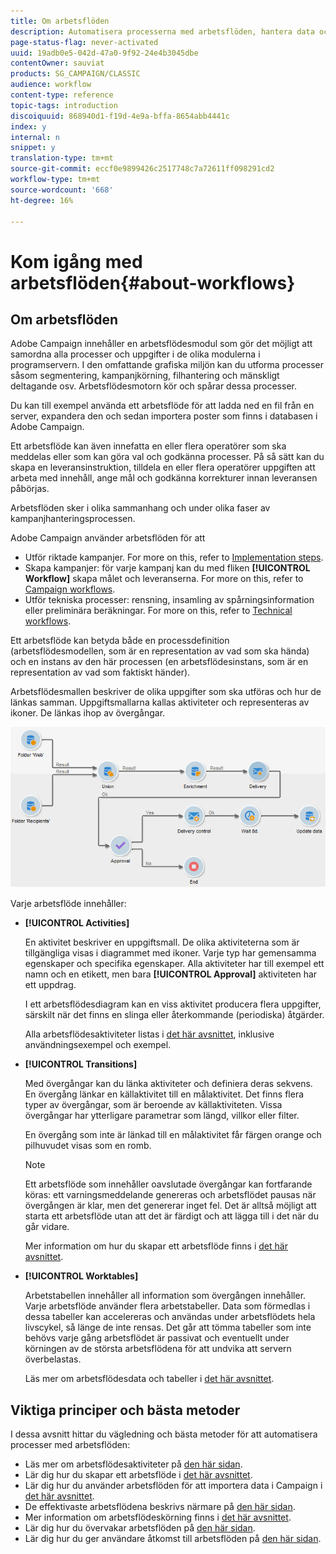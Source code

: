 ```yaml
---
title: Om arbetsflöden
description: Automatisera processerna med arbetsflöden, hantera data och målgrupper, skicka meddelanden med mera.
page-status-flag: never-activated
uuid: 19adb0e5-042d-47a0-9f92-24e4b3045dbe
contentOwner: sauviat
products: SG_CAMPAIGN/CLASSIC
audience: workflow
content-type: reference
topic-tags: introduction
discoiquuid: 868940d1-f19d-4e9a-bffa-8654abb4441c
index: y
internal: n
snippet: y
translation-type: tm+mt
source-git-commit: eccf0e9899426c2517748c7a72611ff098291cd2
workflow-type: tm+mt
source-wordcount: '668'
ht-degree: 16%

---
```



# Kom igång med arbetsflöden{#about-workflows}

## Om arbetsflöden

Adobe Campaign innehåller en arbetsflödesmodul som gör det möjligt att samordna alla processer och uppgifter i de olika modulerna i programservern. I den omfattande grafiska miljön kan du utforma processer såsom segmentering, kampanjkörning, filhantering och mänskligt deltagande osv. Arbetsflödesmotorn kör och spårar dessa processer.

Du kan till exempel använda ett arbetsflöde för att ladda ned en fil från en server, expandera den och sedan importera poster som finns i databasen i Adobe Campaign.

Ett arbetsflöde kan även innefatta en eller flera operatörer som ska meddelas eller som kan göra val och godkänna processer. På så sätt kan du skapa en leveransinstruktion, tilldela en eller flera operatörer uppgiften att arbeta med innehåll, ange mål och godkänna korrekturer innan leveransen påbörjas.

Arbetsflöden sker i olika sammanhang och under olika faser av kampanjhanteringsprocessen.

Adobe Campaign använder arbetsflöden för att

* Utför riktade kampanjer. For more on this, refer to [Implementation steps](../../workflow/using/building-a-workflow.md#implementation-steps-).
* Skapa kampanjer: för varje kampanj kan du med fliken **[!UICONTROL Workflow]** skapa målet och leveranserna. For more on this, refer to [Campaign workflows](../../workflow/using/building-a-workflow.md#campaign-workflows).
* Utför tekniska processer: rensning, insamling av spårningsinformation eller preliminära beräkningar. For more on this, refer to [Technical workflows](../../workflow/using/building-a-workflow.md#technical-workflows).

Ett arbetsflöde kan betyda både en processdefinition (arbetsflödesmodellen, som är en representation av vad som ska hända) och en instans av den här processen (en arbetsflödesinstans, som är en representation av vad som faktiskt händer).

Arbetsflödesmallen beskriver de olika uppgifter som ska utföras och hur de länkas samman. Uppgiftsmallarna kallas aktiviteter och representeras av ikoner. De länkas ihop av övergångar.

![](assets/example1.png)

Varje arbetsflöde innehåller:

* **[!UICONTROL Activities]**

   En aktivitet beskriver en uppgiftsmall. De olika aktiviteterna som är tillgängliga visas i diagrammet med ikoner. Varje typ har gemensamma egenskaper och specifika egenskaper. Alla aktiviteter har till exempel ett namn och en etikett, men bara **[!UICONTROL Approval]** aktiviteten har ett uppdrag.

   I ett arbetsflödesdiagram kan en viss aktivitet producera flera uppgifter, särskilt när det finns en slinga eller återkommande (periodiska) åtgärder.

   Alla arbetsflödesaktiviteter listas i [det här avsnittet](../../workflow/using/about-activities.md), inklusive användningsexempel och exempel.

* **[!UICONTROL Transitions]**

   Med övergångar kan du länka aktiviteter och definiera deras sekvens. En övergång länkar en källaktivitet till en målaktivitet. Det finns flera typer av övergångar, som är beroende av källaktiviteten. Vissa övergångar har ytterligare parametrar som längd, villkor eller filter.

   En övergång som inte är länkad till en målaktivitet får färgen orange och pilhuvudet visas som en romb.

   >[!NOTE]
   >
   >Ett arbetsflöde som innehåller oavslutade övergångar kan fortfarande köras: ett varningsmeddelande genereras och arbetsflödet pausas när övergången är klar, men det genererar inget fel. Det är alltså möjligt att starta ett arbetsflöde utan att det är färdigt och att lägga till i det när du går vidare.

   Mer information om hur du skapar ett arbetsflöde finns i [det här avsnittet](../../workflow/using/building-a-workflow.md).

* **[!UICONTROL Worktables]**

   Arbetstabellen innehåller all information som övergången innehåller. Varje arbetsflöde använder flera arbetstabeller. Data som förmedlas i dessa tabeller kan accelereras och användas under arbetsflödets hela livscykel, så länge de inte rensas. Det går att tömma tabeller som inte behövs varje gång arbetsflödet är passivat och eventuellt under körningen av de största arbetsflödena för att undvika att servern överbelastas.

   Läs mer om arbetsflödesdata och tabeller i [det här avsnittet](../../workflow/using/how-to-use-workflow-data.md).

## Viktiga principer och bästa metoder

I dessa avsnitt hittar du vägledning och bästa metoder för att automatisera processer med arbetsflöden:

* Läs mer om arbetsflödesaktiviteter på [den här sidan](../../workflow/using/how-to-use-workflow-data.md).
* Lär dig hur du skapar ett arbetsflöde i [det här avsnittet](../../workflow/using/building-a-workflow.md).
* Lär dig hur du använder arbetsflöden för att importera data i Campaign i [det här avsnittet](../../workflow/using/importing-data.md).
* De effektivaste arbetsflödena beskrivs närmare på [den här sidan](../../workflow/using/workflow-best-practices.md).
* Mer information om arbetsflödeskörning finns i [det här avsnittet](../../workflow/using/starting-a-workflow.md).
* Lär dig hur du övervakar arbetsflöden på [den här sidan](../../workflow/using/monitoring-workflow-execution).
* Lär dig hur du ger användare åtkomst till arbetsflöden på [den här sidan](../../workflow/using/managing-rights.md).
